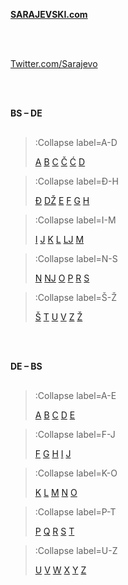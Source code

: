 <b><a href="/" class="">SARAJEVSKI.com</a></b>


<br><br>

<a href="https://www.twitter.com/sarajevo" class="">Twitter.com/Sarajevo</a>

<br><br>

<p style="padding-bottom:16px;"><b>BS – DE</b></p>

> :Collapse label=A-D
>
> [A](/sarajevski-zargon/a-d/a)
> [B](/sarajevski-zargon/a-d/b)
> [C](/sarajevski-zargon/a-d/c)
> [Č](/sarajevski-zargon/a-d/cc)
> [Ć](/sarajevski-zargon/a-d/ccc)
> [D](/sarajevski-zargon/a-d/d)
>

> :Collapse label=Đ-H
>
> [Đ](/sarajevski-zargon/dj-h/dj)
> [DŽ](/sarajevski-zargon/dj-h/dz)
> [E](/sarajevski-zargon/dj-h/e)
> [F](/sarajevski-zargon/dj-h/f)
> [G](/sarajevski-zargon/dj-h/g)
> [H](/sarajevski-zargon/dj-h/h)
>

> :Collapse label=I-M
>
> [I](/sarajevski-zargon/i-m/i)
> [J](/sarajevski-zargon/i-m/j)
> [K](/sarajevski-zargon/i-m/k)
> [L](/sarajevski-zargon/i-m/l)
> [LJ](/sarajevski-zargon/i-m/lj)
> [M](/sarajevski-zargon/i-m/m)
>

> :Collapse label=N-S
>
> [N](/sarajevski-zargon/n-s/n)
> [NJ](/sarajevski-zargon/n-s/nj)
> [O](/sarajevski-zargon/n-s/o)
> [P](/sarajevski-zargon/n-s/p)
> [R](/sarajevski-zargon/n-s/r)
> [S](/sarajevski-zargon/n-s/s)
>

> :Collapse label=Š-Ž
>
> [Š](/sarajevski-zargon/ss-zz/ss)
> [T](/sarajevski-zargon/ss-zz/t)
> [U](/sarajevski-zargon/ss-zz/u)
> [V](/sarajevski-zargon/ss-zz/v)
> [Z](/sarajevski-zargon/ss-zz/z)
> [Ž](/sarajevski-zargon/ss-zz/zz)

<br><br>

<p style="padding-bottom:16px;"><b>DE – BS</b></p>

> :Collapse label=A-E
>
> [A](/umgangssprache/a-e/a)
> [B](/umgangssprache/a-e/b)
> [C](/umgangssprache/a-e/c)
> [D](/umgangssprache/a-e/d)
> [E](/umgangssprache/a-e/e)
>

> :Collapse label=F-J
>
> [F](/umgangssprache/f-j/f)
> [G](/umgangssprache/f-j/g)
> [H](/umgangssprache/f-j/h)
> [I](/umgangssprache/f-j/i)
> [J](/umgangssprache/f-j/j)
>

> :Collapse label=K-O
>
> [K](/umgangssprache/k-o/k)
> [L](/umgangssprache/k-o/l)
> [M](/umgangssprache/k-o/m)
> [N](/umgangssprache/k-o/n)
> [O](/umgangssprache/k-o/o)
>

> :Collapse label=P-T
>
> [P](/umgangssprache/p-t/p)
> [Q](/umgangssprache/p-t/q)
> [R](/umgangssprache/p-t/r)
> [S](/umgangssprache/p-t/s)
> [T](/umgangssprache/p-t/t)
>

> :Collapse label=U-Z
>
> [U](/umgangssprache/u-z/u)
> [V](/umgangssprache/u-z/v)
> [W](/umgangssprache/u-z/w)
> [X](/umgangssprache/u-z/x)
> [Y](/umgangssprache/u-z/y)
> [Z](/umgangssprache/u-z/z)
>

